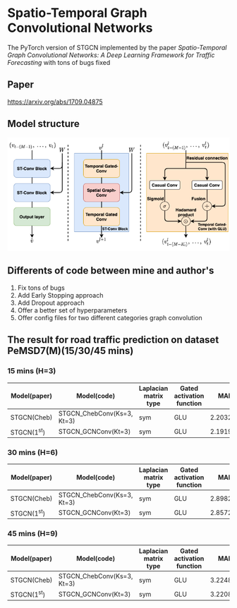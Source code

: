 # Spatio-Temporal Graph Convolutional Networks
The PyTorch version of STGCN implemented by the paper *Spatio-Temporal Graph Convolutional Networks:
A Deep Learning Framework for Traffic Forecasting* with tons of bugs fixed

## Paper
https://arxiv.org/abs/1709.04875

## Model structure
<img src="./figure/stgcn_model_structure.png" style="zoom:100%" />

## Differents of code between mine and author's
1. Fix tons of bugs 
2. Add Early Stopping approach
3. Add Dropout approach
4. Offer a better set of hyperparameters
5. Offer config files for two different categories graph convolution

## The result for road traffic prediction on dataset PeMSD7(M)(15/30/45 mins)
### 15 mins (H=3)
|  Model(paper)  |  Model(code)  |  Laplacian matrix type  |  Gated activation function  |  MAE  |  MAPE  |  RMSE  |
|  ----  |  ----  |  ----  |  ----  |  ----  |  ----  |  ----  |
|  STGCN(Cheb)  |  STGCN_ChebConv(Ks=3, Kt=3)  |  sym  |  GLU  |  2.203283  |  5.159329%  |  3.944862  |
|  STGCN(1<sup>st</sup>)  |  STGCN_GCNConv(Kt=3)  |  sym  |  GLU  |  2.191923  |  5.097812%  |  3.940933  |

### 30 mins (H=6)
|  Model(paper)  |  Model(code)  |  Laplacian matrix type  |  Gated activation function  |  MAE  |  MAPE  |  RMSE  |
|  ----  |  ----  |  ----  |  ----  |  ----  |  ----  |  ----  |
|  STGCN(Cheb)  |  STGCN_ChebConv(Ks=3, Kt=3)  |  sym  |  GLU  |  2.898282  |  7.175031%  |  5.300563  |
|  STGCN(1<sup>st</sup>)  |  STGCN_GCNConv(Kt=3)  |  sym  |  GLU  |  2.857253  |  6.969964%  |  5.204885  |

### 45 mins (H=9)
|  Model(paper)  |  Model(code)  |  Laplacian matrix type  |  Gated activation function  |  MAE  |  MAPE  |  RMSE  |
|  ----  |  ----  |  ----  |  ----  |  ----  |  ----  |  ----  |
|  STGCN(Cheb)  |  STGCN_ChebConv(Ks=3, Kt=3)  |  sym  |  GLU  |  3.224847  |  8.084734%  |  5.938307  |
|  STGCN(1<sup>st</sup>)  |  STGCN_GCNConv(Kt=3)  |  sym  |  GLU  |  3.220803  |  8.033510%  |  5.877929  |
